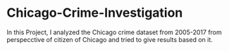 # Chicago-Crime-Investigation
In this Project, I analyzed the Chicago crime dataset from 2005-2017 from perspecctive of citizen of Chicago and tried to give results based on it.
